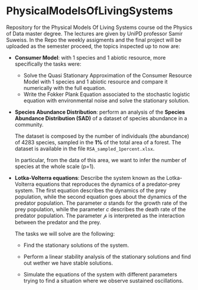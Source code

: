 # PhysicalModelsOfLivingSystems
Repository for the Physical Models Of Living Systems course od the Physics of Data master degree.
The lectures are given by UniPD professor Samir Suweiss.
In the Repo the weekly assigments and the final project will be uploaded as the semester proceed, the topics inspected up to now are:

- **Consumer Model**: with 1 species and 1 abiotic resource, more specifically the tasks were:
    - Solve the Quasi Stationary Approximation of the Consumer Resource Model with 1 species and 1 abiotic resource and compare it numerically with the                  full equation.
    - Write the Fokker Plank Equation associated to the stochastic logistic equation with environmental noise and solve the stationary solution.
  
- **Species Abundance Distribution**: 
  perform an analysis of the **Species Abundance Distribution (SAD)** of a dataset of species abundance in a community. 

  The dataset is composed by the number of individuals (the abundance) of 4283 species, sampled in the **1%** of the total area of a forest.
  The dataset is available in the file `RSA_sampled_1percent.xlsx`.

  In particular, from the data of this area, we want to infer the number of species at the whole scale (p=1).
  
- **Lotka-Volterra equations**: Describe the system known as the Lotka-Volterra equations that reproduces the dynamics of a predator-prey system. The first equation describes the dynamics of the prey population, while the second equation goes about the dynamics of the predator population. The parameter $\alpha$   stands for the growth rate of the prey population, while the parameter $c$ describes the death rate of the predator population. The parameter $\mathcal{p}$  is interpreted as the interaction between the predator and the prey.

  The tasks we will solve are the following:


   - Find the stationary solutions of the system.

   - Perform a linear stability analysis of the stationary solutions and find out wether we have stable solutions.
   - Simulate the equations of the system with different parameters trying to find a situation where we observe sustained oscillations. 
